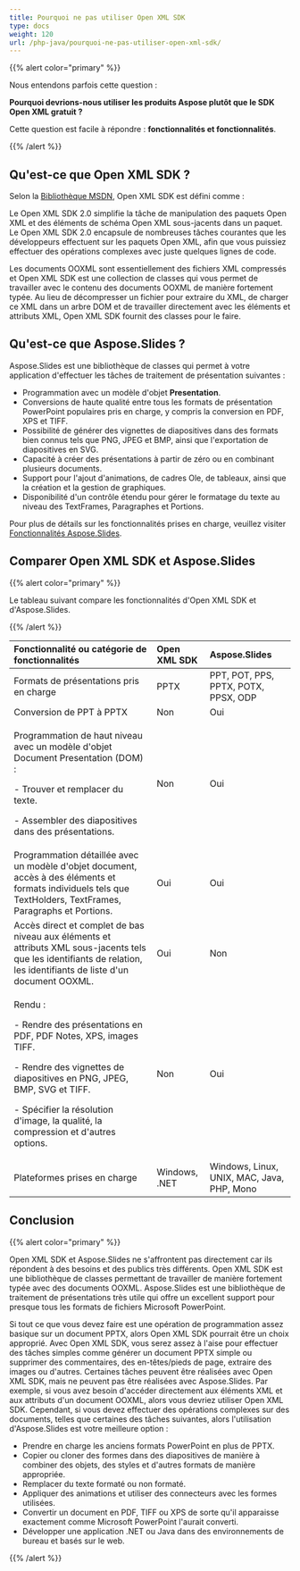 ```yaml
---
title: Pourquoi ne pas utiliser Open XML SDK
type: docs
weight: 120
url: /php-java/pourquoi-ne-pas-utiliser-open-xml-sdk/
---
```


{{% alert color="primary" %}} 

Nous entendons parfois cette question :

**Pourquoi devrions-nous utiliser les produits Aspose plutôt que le SDK Open XML gratuit ?**

Cette question est facile à répondre : **fonctionnalités et fonctionnalités**.

{{% /alert %}} 
## **Qu'est-ce que Open XML SDK ?**
Selon la [Bibliothèque MSDN](https://docs.microsoft.com/en-us/office/open-xml/open-xml-sdk), Open XML SDK est défini comme : 

Le Open XML SDK 2.0 simplifie la tâche de manipulation des paquets Open XML et des éléments de schéma Open XML sous-jacents dans un paquet. Le Open XML SDK 2.0 encapsule de nombreuses tâches courantes que les développeurs effectuent sur les paquets Open XML, afin que vous puissiez effectuer des opérations complexes avec juste quelques lignes de code.

Les documents OOXML sont essentiellement des fichiers XML compressés et Open XML SDK est une collection de classes qui vous permet de travailler avec le contenu des documents OOXML de manière fortement typée. Au lieu de décompresser un fichier pour extraire du XML, de charger ce XML dans un arbre DOM et de travailler directement avec les éléments et attributs XML, Open XML SDK fournit des classes pour le faire.
## **Qu'est-ce que Aspose.Slides ?**
Aspose.Slides est une bibliothèque de classes qui permet à votre application d'effectuer les tâches de traitement de présentation suivantes :

- Programmation avec un modèle d'objet **Presentation**.
- Conversions de haute qualité entre tous les formats de présentation PowerPoint populaires pris en charge, y compris la conversion en PDF, XPS et TIFF.
- Possibilité de générer des vignettes de diapositives dans des formats bien connus tels que PNG, JPEG et BMP, ainsi que l'exportation de diapositives en SVG.
- Capacité à créer des présentations à partir de zéro ou en combinant plusieurs documents.
- Support pour l'ajout d'animations, de cadres Ole, de tableaux, ainsi que la création et la gestion de graphiques.
- Disponibilité d'un contrôle étendu pour gérer le formatage du texte au niveau des TextFrames, Paragraphes et Portions.

Pour plus de détails sur les fonctionnalités prises en charge, veuillez visiter [Fonctionnalités Aspose.Slides](/slides/php-java/product-overview/).
## **Comparer Open XML SDK et Aspose.Slides**
{{% alert color="primary" %}} 

Le tableau suivant compare les fonctionnalités d'Open XML SDK et d'Aspose.Slides.

{{% /alert %}} 

|**Fonctionnalité ou catégorie de fonctionnalités**|**Open XML SDK**|**Aspose.Slides**|
| :- | :- | :- |
|Formats de présentations pris en charge|PPTX|PPT, POT, PPS, PPTX, POTX, PPSX, ODP|
|Conversion de PPT à PPTX |Non|Oui|
|<p>Programmation de haut niveau avec un modèle d'objet Document Presentation (DOM) :</p><p>- Trouver et remplacer du texte.</p><p>- Assembler des diapositives dans des présentations.</p>|Non|Oui|
|Programmation détaillée avec un modèle d'objet document, accès à des éléments et formats individuels tels que TextHolders, TextFrames, Paragraphs et Portions.|Oui|Oui|
|Accès direct et complet de bas niveau aux éléments et attributs XML sous-jacents tels que les identifiants de relation, les identifiants de liste d'un document OOXML.|Oui|Non|
|<p>Rendu :</p><p>- Rendre des présentations en PDF, PDF Notes, XPS, images TIFF.</p><p>- Rendre des vignettes de diapositives en PNG, JPEG, BMP, SVG et TIFF.</p><p>- Spécifier la résolution d'image, la qualité, la compression et d'autres options.</p>|Non|Oui |
|Plateformes prises en charge|Windows, .NET|Windows, Linux, UNIX, MAC, Java, PHP, Mono|
## **Conclusion**
{{% alert color="primary" %}} 

Open XML SDK et Aspose.Slides ne s'affrontent pas directement car ils répondent à des besoins et des publics très différents. Open XML SDK est une bibliothèque de classes permettant de travailler de manière fortement typée avec des documents OOXML. Aspose.Slides est une bibliothèque de traitement de présentations très utile qui offre un excellent support pour presque tous les formats de fichiers Microsoft PowerPoint.

Si tout ce que vous devez faire est une opération de programmation assez basique sur un document PPTX, alors Open XML SDK pourrait être un choix approprié. Avec Open XML SDK, vous serez assez à l'aise pour effectuer des tâches simples comme générer un document PPTX simple ou supprimer des commentaires, des en-têtes/pieds de page, extraire des images ou d'autres. Certaines tâches peuvent être réalisées avec Open XML SDK, mais ne peuvent pas être réalisées avec Aspose.Slides. Par exemple, si vous avez besoin d'accéder directement aux éléments XML et aux attributs d'un document OOXML, alors vous devriez utiliser Open XML SDK. Cependant, si vous devez effectuer des opérations complexes sur des documents, telles que certaines des tâches suivantes, alors l'utilisation d'Aspose.Slides est votre meilleure option :

- Prendre en charge les anciens formats PowerPoint en plus de PPTX.
- Copier ou cloner des formes dans des diapositives de manière à combiner des objets, des styles et d'autres formats de manière appropriée.
- Remplacer du texte formaté ou non formaté.
- Appliquer des animations et utiliser des connecteurs avec les formes utilisées.
- Convertir un document en PDF, TIFF ou XPS de sorte qu'il apparaisse exactement comme Microsoft PowerPoint l'aurait converti.
- Développer une application .NET ou Java dans des environnements de bureau et basés sur le web.

{{% /alert %}}